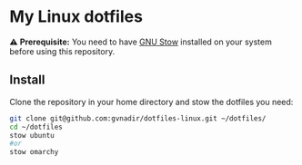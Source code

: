# My Linux dotfiles

⚠️ **Prerequisite:** You need to have [GNU Stow](https://www.gnu.org/software/stow/) installed on your system before using this repository.  

## Install

Clone the repository in your home directory and stow the dotfiles you need:

```sh
git clone git@github.com:gvnadir/dotfiles-linux.git ~/dotfiles/
cd ~/dotfiles
stow ubuntu 
#or 
stow omarchy
```
